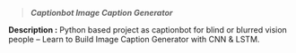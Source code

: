 > _**Captionbot Image Caption Generator**_

**Description :** Python based project as captionbot for blind or blurred vision people – Learn to Build Image Caption Generator with CNN & LSTM.

